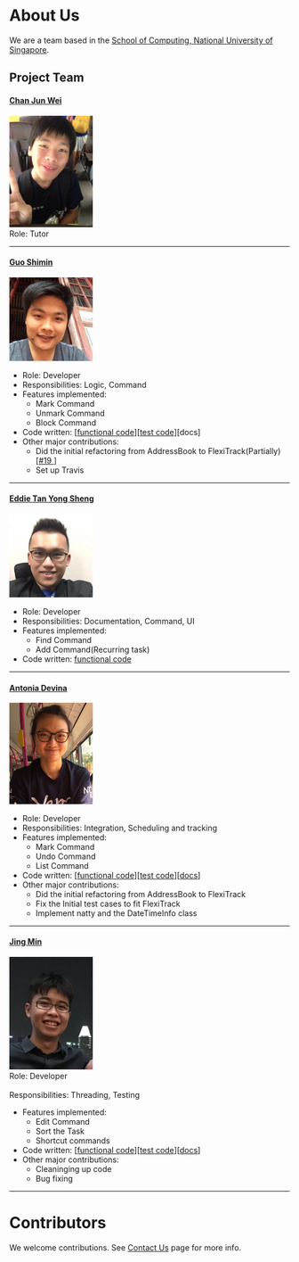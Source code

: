 # About Us

We are a team based in the [School of Computing, National University of Singapore](http://www.comp.nus.edu.sg).

## Project Team

#### [Chan Jun Wei]()
<img src="images/ChanJunWei.jpg" width="150"><br>
Role: Tutor <br>  

-----

#### [Guo Shimin](https://github.com/shimin2016)
<img src="images/GuoShiMin.jpg" width="150"><br>
* Role: Developer <br>  
* Responsibilities: Logic, Command
* Features implemented:
	* Mark Command
	* Unmark Command
	* Block Command
* Code written: [[functional code](https://github.com/CS2103AUG2016-F09-C3/main/blob/master/collated/main/A0138455Y.md)][[test code](https://github.com/CS2103AUG2016-F09-C3/main/blob/master/collated/test/A0138455Y.md)][docs]
* Other major contributions:
	* Did the initial refactoring from AddressBook to FlexiTrack(Partially) [[#19 ](https://github.com/CS2103AUG2016-F09-C3/main/pull/19)]
	* Set up Travis

-----

#### [Eddie Tan Yong Sheng](https://github.com/e-tys) 
<img src="images/EddieTan.jpg" width="150"><br>
* Role: Developer <br>  
* Responsibilities: Documentation, Command, UI
* Features implemented:
	* Find Command
	* Add Command(Recurring task)
* Code written: [functional code](A0147092E.md)
-----

#### [Antonia Devina](https://github.com/antoniadevina)
<img src="images/AntoniaDevina.jpeg" width="150"><br>
* Role: Developer <br>  
* Responsibilities: Integration, Scheduling and tracking
* Features implemented:
	* Mark Command 
	* Undo Command 
	* List Command 
* Code written: [[functional code](https://github.com/CS2103AUG2016-F09-C3/main/blob/master/collated/main/A0127686R.md)][[test code](https://github.com/CS2103AUG2016-F09-C3/main/blob/master/collated/test/A0127686R.md)][[docs](https://github.com/CS2103AUG2016-F09-C3/main/blob/master/collated/docs/A0127686R.md)]
* Other major contributions:
	* Did the initial refactoring from AddressBook to FlexiTrack 
	* Fix the Initial test cases to fit FlexiTrack 
	* Implement natty and the DateTimeInfo class

-----

#### [Jing Min](https://github.com/teojm37)
<img src="images/JingMin.jpg" width="150"><br>
 Role: Developer <br>  
 Responsibilities: Threading, Testing
 * Features implemented:
	* Edit Command 
	* Sort the Task
	* Shortcut commands
* Code written: [[functional code](https://github.com/CS2103AUG2016-F09-C3/main/blob/master/collated/main/A0127855W.md)][[test code](https://github.com/CS2103AUG2016-F09-C3/main/blob/master/collated/test/A0127855W.md)][[docs](https://github.com/CS2103AUG2016-F09-C3/main/blob/master/collated/docs/A0127855W.md)]
* Other major contributions:
	* Cleaninging up code
	* Bug fixing
 -----


# Contributors

We welcome contributions. See [Contact Us](ContactUs.md) page for more info.
